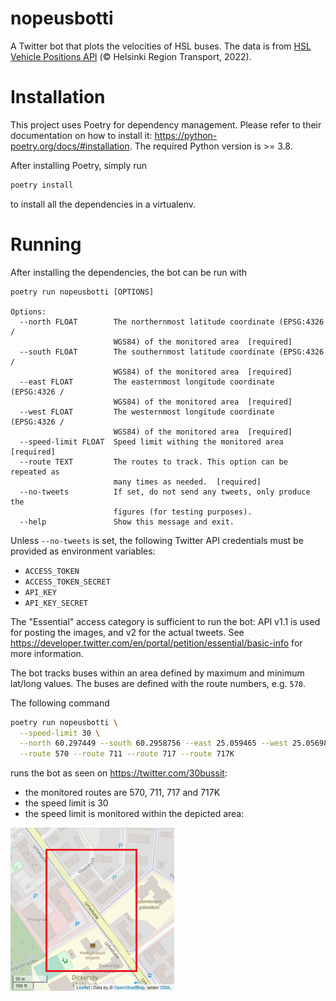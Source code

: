 # nopeusbotti

A Twitter bot that plots the velocities of HSL buses. The data is from [HSL Vehicle Positions API](https://digitransit.fi/en/developers/apis/4-realtime-api/vehicle-positions/) (© Helsinki Region Transport, 2022).

# Installation

This project uses Poetry for dependency management. Please refer to their documentation on how to install it: https://python-poetry.org/docs/#installation. The required Python version is >= 3.8.

After installing Poetry, simply run

```bash
poetry install
```

to install all the dependencies in a virtualenv.

# Running

After installing the dependencies, the bot can be run with

```
poetry run nopeusbotti [OPTIONS]

Options:
  --north FLOAT        The northernmost latitude coordinate (EPSG:4326 /
                       WGS84) of the monitored area  [required]
  --south FLOAT        The southernmost latitude coordinate (EPSG:4326 /
                       WGS84) of the monitored area  [required]
  --east FLOAT         The easternmost longitude coordinate  (EPSG:4326 /
                       WGS84) of the monitored area  [required]
  --west FLOAT         The westernmost longitude coordinate  (EPSG:4326 /
                       WGS84) of the monitored area  [required]
  --speed-limit FLOAT  Speed limit withing the monitored area  [required]
  --route TEXT         The routes to track. This option can be repeated as
                       many times as needed.  [required]
  --no-tweets          If set, do not send any tweets, only produce the
                       figures (for testing purposes).
  --help               Show this message and exit.
```

Unless `--no-tweets` is set, the following Twitter API credentials must be provided as environment variables:
- `ACCESS_TOKEN`
- `ACCESS_TOKEN_SECRET`
- `API_KEY`
- `API_KEY_SECRET`

The "Essential" access category is sufficient to run the bot: API v1.1 is used for posting the images, and v2 for the actual tweets. See https://developer.twitter.com/en/portal/petition/essential/basic-info for more information.

The bot tracks buses within an area defined by maximum and minimum lat/long values. The buses are defined with the route numbers, e.g. `570`.

The following command

```bash
poetry run nopeusbotti \
  --speed-limit 30 \
  --north 60.297449 --south 60.2958756 --east 25.059465 --west 25.0569888 \
  --route 570 --route 711 --route 717 --route 717K
```

runs the bot as seen on https://twitter.com/30bussit:

- the monitored routes are 570, 711, 717 and 717K
- the speed limit is 30
- the speed limit is monitored within the depicted area:

![An example of monitored area](/img/area.PNG)
